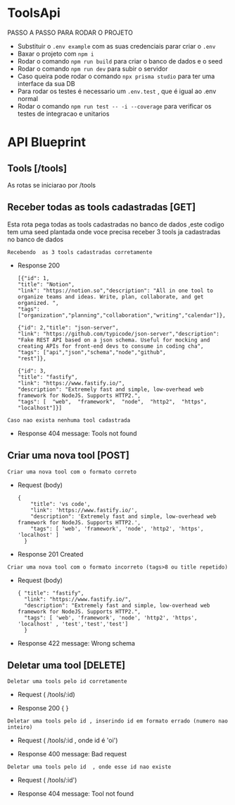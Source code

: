 # ToolsApi
PASSO A PASSO PARA RODAR O PROJETO

+ Substituir o `.env example` com as suas credenciais parar criar o `.env`
+ Baxar o projeto com `npm i`
+ Rodar o comando `npm run build` para criar o banco de dados e o seed
+ Rodar o comando `npm run dev` para subir o servidor 
+ Caso queira pode rodar o comando `npx prisma studio` para ter uma interface da sua DB
+ Para rodar os testes é necessario um `.env.test` , que é igual ao .env normal
+ Rodar o comando `npm run test -- -i --coverage` para verificar os testes de integracao e unitarios



# API Blueprint


## Tools [/tools]
As rotas se iniciarao por /tools

## Receber todas as tools cadastradas [GET]
  Esta rota pega todas as tools cadastradas no banco de dados ,este codigo tem uma seed plantada onde voce precisa receber 3 tools ja cadastradas no banco de dados

`Recebendo  as 3 tools cadastradas corretamente `

+ Response 200 

      [{"id": 1,
      "title": "Notion",
      "link": "https://notion.so","description": "All in one tool to organize teams and ideas. Write, plan, collaborate, and get organized. ",
      "tags": ["organization","planning","collaboration","writing","calendar"]},

      {"id": 2,"title": "json-server",
      "link": "https://github.com/typicode/json-server","description": "Fake REST API based on a json schema. Useful for mocking and creating APIs for front-end devs to consume in coding cha",
      "tags": ["api","json","schema","node","github",
      "rest"]},

      {"id": 3,
      "title": "fastify",
      "link": "https://www.fastify.io/",
      "description": "Extremely fast and simple, low-overhead web framework for NodeJS. Supports HTTP2.",
      "tags": [  "web",  "framework",  "node",  "http2",  "https",  "localhost"]}]

`Caso nao exista nenhuma tool cadastrada`
+ Response 404 message: Tools not found 

## Criar uma nova tool [POST]
`Criar uma nova tool com o formato correto `

+ Request (body)

      {
          "title": 'vs code',
          "link": 'https://www.fastify.io/',
          "description": 'Extremely fast and simple, low-overhead web framework for NodeJS. Supports HTTP2.',
          "tags": [ 'web', 'framework', 'node', 'http2', 'https', 'localhost' ]
        }

+ Response 201 Created

`Criar uma nova tool com o formato incorreto (tags>8 ou title repetido) `

+ Request (body)

      { "title": "fastify",
        "link": "https://www.fastify.io/",
        "description": "Extremely fast and simple, low-overhead web framework for NodeJS. Supports HTTP2.",
        "tags": [ 'web', 'framework', 'node', 'http2', 'https', 'localhost' , 'test','test','test']
        }

+ Response 422 message: Wrong schema

## Deletar uma tool [DELETE]
`Deletar uma tools pelo id corretamente`

+ Request ( /tools/:id)

+ Response 200  { }

`Deletar uma tools pelo id , inserindo id em formato errado (numero nao inteiro)`

+ Request ( /tools/:id , onde id é 'oi')

+ Response 400  message: Bad request

`Deletar uma tools pelo id  , onde esse id nao existe`

+ Request ( /tools/:id')

+ Response 404  message: Tool not found

